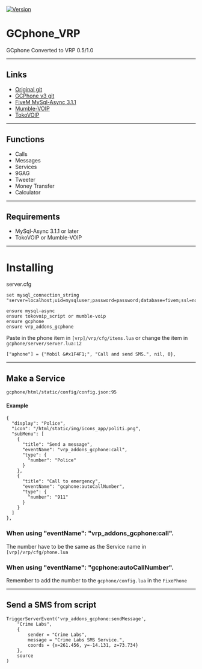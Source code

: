 [![Version](https://img.shields.io/badge/Version-3.0_DEV-yellow)](https://github.com/DracoDragon88/gcphone_vrp)
# GCphone_VRP
GCphone Converted to VRP 0.5/1.0

---
## Links
* [Original git](https://github.com/N3MTV/gcphone)
* [GCPhone v3 git](https://github.com/manueljlz/gcphone)
* [FiveM MySql-Async 3.1.1](https://github.com/brouznouf/fivem-mysql-async)
* [Mumble-VOIP](https://github.com/FrazzIe/mumble-voip)
* [TokoVOIP](https://github.com/Itokoyamato/TokoVOIP_TS3)

---
## Functions
* Calls
* Messages
* Services
* 9GAG
* Tweeter
* Money Transfer
* Calculator

---
## Requirements
* MySql-Async 3.1.1 or later
* TokoVOIP or Mumble-VOIP

---
# Installing
server.cfg
```
set mysql_connection_string "server=localhost;uid=mysqluser;password=password;database=fivem;ssl=none"

ensure mysql-async
ensure tokovoip_script or mumble-voip
ensure gcphone
ensure vrp_addons_gcphone
```

Paste in the phone item in `[vrp]/vrp/cfg/items.lua`
or change the item in `gcphone/server/server.lua:12`
```
["aphone"] = {"Mobil &#x1F4F1;", "Call and send SMS.", nil, 0},
```

---
## Make a Service
`gcphone/html/static/config/config.json:95`

#### Example
```
{
  "display": "Police",
  "icon": "/html/static/img/icons_app/politi.png",
  "subMenu": [
    {
      "title": "Send a message",
      "eventName": "vrp_addons_gcphone:call",
      "type": {
        "number": "Police"
      }
    },
    {
      "title": "Call to emergency",
      "eventName": "gcphone:autoCallNumber",
      "type": {
        "number": "911"
      }
    }
  ]
},
```

### When using "eventName": "vrp_addons_gcphone:call".
The number have to be the same as the Service name in `[vrp]/vrp/cfg/phone.lua`

### When using "eventName": "gcphone:autoCallNumber".
Remember to add the number to the `gcphone/config.lua` in the `FixePhone`

---
## Send a SMS from script
```
TriggerServerEvent('vrp_addons_gcphone:sendMessage',
	"Crime Labs",
	{
		sender = "Crime Labs",
		message = "Crime Labs SMS Service.",
		coords = {x=261.456, y=-14.131, z=73.734}
	},
	source
)
```
